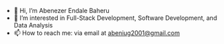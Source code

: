 - 👋 Hi, I’m Abenezer Endale Baheru
- 👀 I’m interested in Full-Stack Development, Software Development, and Data Analysis
- 📫 How to reach me: via email at abeniug2001@gmail.com

<!---
Abenezer-Baheru/Abenezer-Baheru is a ✨ special ✨ repository because its `README.md` (this file) appears on your GitHub profile.
You can click the Preview link to take a look at your changes.
--->
